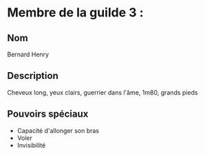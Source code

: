 # Membre de la guilde 3 :
## Nom
Bernard Henry

## Description 
Cheveux long, yeux clairs, guerrier dans l'âme, 1m80, grands pieds

## Pouvoirs spéciaux
- Capacité d'allonger son bras
- Voler
- Invisibilité

